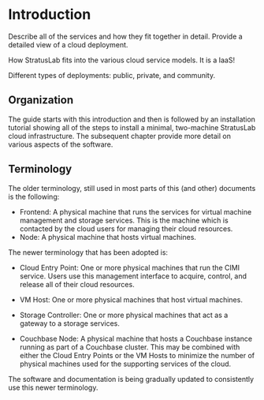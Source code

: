 
# Introduction

Describe all of the services and how they fit together in detail.
Provide a detailed view of a cloud deployment.

How StratusLab fits into the various cloud service models.  It is a
IaaS! 

Different types of deployments: public, private, and community. 

## Organization

The guide starts with this introduction and then is followed by an
installation tutorial showing all of the steps to install a minimal,
two-machine StratusLab cloud infrastructure.  The subsequent chapter
provide more detail on various aspects of the software. 

## Terminology

The older terminology, still used in most parts of this (and other)
documents is the following:

  * Frontend: A physical machine that runs the services for virtual
    machine management and storage services.  This is the machine
    which is contacted by the cloud users for managing their cloud
    resources.
  * Node: A physical machine that hosts virtual machines.

The newer terminology that has been adopted is:

  * Cloud Entry Point: One or more physical machines that run the CIMI
    service.  Users use this management interface to acquire, control,
    and release all of their cloud resources.

  * VM Host: One or more physical machines that host virtual
    machines. 

  * Storage Controller: One or more physical machines that act as a
    gateway to a storage services.  

  * Couchbase Node: A physical machine that hosts a Couchbase instance
    running as part of a Couchbase cluster.  This may be combined with
    either the Cloud Entry Points or the VM Hosts to minimize the
    number of physical machines used for the supporting services of
    the cloud.

The software and documentation is being gradually updated to
consistently use this newer terminology.
